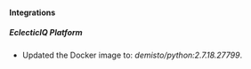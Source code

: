 #### Integrations
##### EclecticIQ Platform
- Updated the Docker image to: *demisto/python:2.7.18.27799*.
